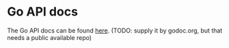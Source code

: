 # Go API docs

The Go API docs can be found [here](https://godoc.org/?q=cloudstate.io%2Fgosupport). 
(TODO: supply it by godoc.org, but that needs a public available repo)
